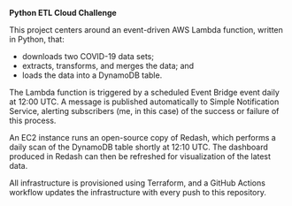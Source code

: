**Python ETL Cloud Challenge**

This project centers around an event-driven AWS Lambda function, written in Python, that:

- downloads two COVID-19 data sets;
- extracts, transforms, and merges the data; and
- loads the data into a DynamoDB table.

The Lambda function is triggered by a scheduled Event Bridge event daily at 12:00 UTC. A message is published 
automatically to Simple Notification Service, alerting subscribers (me, in this case) of the success or failure of this 
process.

An EC2 instance runs an open-source copy of Redash, which performs a daily scan of the DynamoDB table shortly at 12:10 
UTC. The dashboard produced in Redash can then be refreshed for visualization of the latest data.

All infrastructure is provisioned using Terraform, and a GitHub Actions workflow updates the infrastructure with every 
push to this repository.